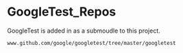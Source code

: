 # GoogleTest_Repos

GoogleTest is added in as a submoudle to this project.

	www.github.com/google/googletest/tree/master/googletest